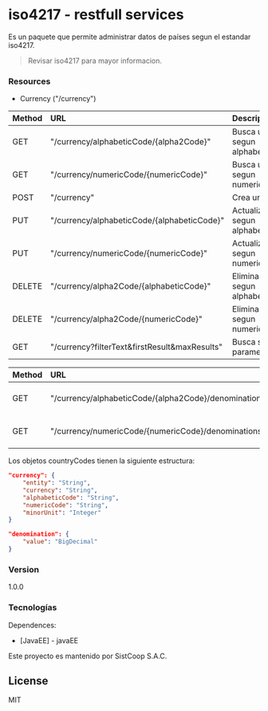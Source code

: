 # iso4217 - restfull services

Es un paquete que permite administrar datos de países segun el estandar iso4217.

> Revisar iso4217 para mayor informacion.

### Resources
* Currency ("/currency")


| Method        | URL                                               | Descripcion                           |
| :------------ |:--------------------------------------------------|:--------------------------------------|
| GET           | "/currency/alphabeticCode/{alpha2Code}"           | Busca uno segun alphabeticCode        |
| GET           | "/currency/numericCode/{numericCode}"             | Busca uno segun numericCode           |
| POST          | "/currency"                                       | Crea uno                              |
| PUT           | "/currency/alphabeticCode/{alphabeticCode}"       | Actualiza uno segun alphabeticCode    |
| PUT           | "/currency/numericCode/{numericCode}"             | Actualiza uno segun numericCode       |
| DELETE        | "/currency/alpha2Code/{alphabeticCode}"           | Elimina uno segun alphabeticCode      |
| DELETE        | "/currency/alpha2Code/{numericCode}"              | Elimina uno segun numericCode         |
| GET           | "/currency?filterText&firstResult&maxResults"     | Busca segun parametros                |


| Method        | URL                                                   | Descripcion                           |
| :------------ |:------------------------------------------------------|:--------------------------------------|
| GET           | "/currency/alphabeticCode/{alpha2Code}/denominations" | Denominaciones segun alphabeticCode   |
| GET           | "/currency/numericCode/{numericCode}/denominations"   | Denominaciones segun numericCode      |


Los objetos countryCodes tienen la siguiente estructura:

```json
"currency": {
    "entity": "String",
	"currency": "String",
	"alphabeticCode": "String",
	"numericCode": "String",
	"minorUnit": "Integer"
}
```

```json
"denomination": {
    "value": "BigDecimal"
}
```

### Version
1.0.0

### Tecnologías

Dependences:

* [JavaEE] - javaEE

Este proyecto es mantenido por SistCoop S.A.C.

License
----

MIT